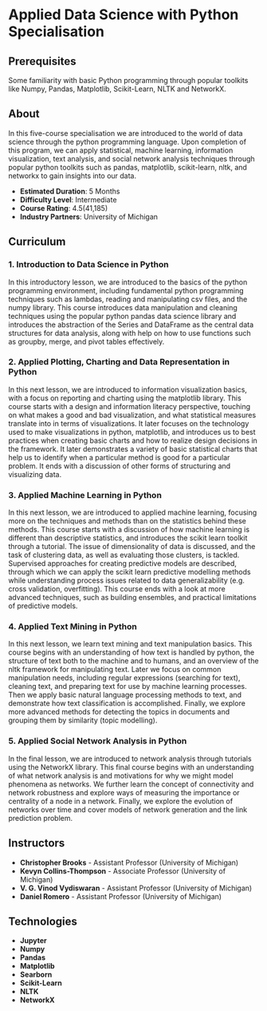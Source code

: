 
# Applied Data Science with Python Specialisation
 
## Prerequisites
Some familiarity with basic Python programming through popular toolkits like Numpy, Pandas, Matplotlib, Scikit-Learn, NLTK and NetworkX.

## About
In this five-course specialisation we are introduced to the world of data science through the python programming language. Upon completion of this program, we can apply statistical, machine learning, information visualization, text analysis, and social network analysis techniques through popular python toolkits such as pandas, matplotlib, scikit-learn, nltk, and networkx to gain insights into our data.

- **Estimated Duration**: 5 Months  <br/>
- **Difficulty Level**: Intermediate <br/>
- **Course Rating**: 4.5(41,185)<br/>
- **Industry Partners**: University of Michigan

## Curriculum

###  1. Introduction to Data Science in Python
In this introductory lesson, we are introduced to the basics of the python programming environment, including fundamental python programming techniques such as lambdas, reading and manipulating csv files, and the numpy library. This course introduces data manipulation and cleaning techniques using the popular python pandas data science library and introduces the abstraction of the Series and DataFrame as the central data structures for data analysis, along with help on how to use functions such as groupby, merge, and pivot tables effectively. 

### 2. Applied Plotting, Charting and Data Representation in Python
In this next lesson, we are introduced to information visualization basics, with a focus on reporting and charting using the matplotlib library. This course starts with a design and information literacy perspective, touching on what makes a good and bad visualization, and what statistical measures translate into in terms of visualizations.  It later focuses on the technology used to make visualizations in python, matplotlib, and introduces us to best practices when creating basic charts and how to realize design decisions in the framework. It later demonstrates a variety of basic statistical charts that help us to identify when a particular method is good for a particular problem. It ends with a discussion of other forms of structuring and visualizing data.

### 3. Applied Machine Learning in Python
In this next lesson, we are introduced to applied machine learning, focusing more on the techniques and methods than on the statistics behind these methods. This course starts with a discussion of how machine learning is different than descriptive statistics, and introduces the scikit learn toolkit through a tutorial. The issue of dimensionality of data is discussed, and the task of clustering data, as well as evaluating those clusters, is tackled. Supervised approaches for creating predictive models are described, through which we can apply the scikit learn predictive modelling methods while understanding process issues related to data generalizability (e.g. cross validation, overfitting). This course ends with a look at more advanced techniques, such as building ensembles, and practical limitations of predictive models. 

### 4. Applied Text Mining in Python
In this next lesson, we learn text mining and text manipulation basics. This course begins with an understanding of how text is handled by python, the structure of text both to the machine and to humans, and an overview of the nltk framework for manipulating text. Later we focus on common manipulation needs, including regular expressions (searching for text), cleaning text, and preparing text for use by machine learning processes. Then we apply basic natural language processing methods to text, and demonstrate how text classification is accomplished. Finally, we explore more advanced methods for detecting the topics in documents and grouping them by similarity (topic modelling).

### 5. Applied Social Network Analysis in Python
In the final lesson, we are introduced to network analysis through tutorials using the NetworkX library. This final course begins with an understanding of what network analysis is and motivations for why we might model phenomena as networks. We further learn the concept of connectivity and network robustness and explore ways of measuring the importance or centrality of a node in a network. Finally, we explore the evolution of networks over time and cover models of network generation and the link prediction problem.

## Instructors

- **Christopher Brooks** - Assistant Professor (University of Michigan)
- **Kevyn Collins-Thompson** - Associate Professor (University of Michigan)
- **V. G. Vinod Vydiswaran** - Assistant Professor (University of Michigan)
- **Daniel Romero** - Assistant Professor (University of Michigan)

## Technologies

- **Jupyter**
- **Numpy**
- **Pandas**
- **Matplotlib**
- **Searborn**
- **Scikit-Learn**
- **NLTK**
- **NetworkX**


